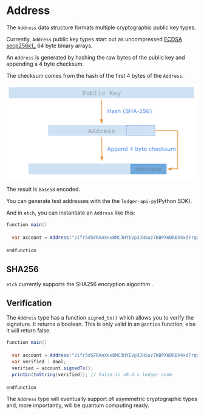 <h1>Address</h1> 

The `Address` data structure formats multiple cryptographic public key types.

Currently, `Address` public key types start out as uncompressed <a href="https://en.bitcoin.it/wiki/Secp256k1" target="_blank">ECDSA secp256k1_</a> 64 byte binary arrays. 

An `Address` is generated by hashing the raw bytes of the public key and appending a 4 byte checksum. 

The checksum comes from the hash of the first 4 bytes of the `Address`.


<center>

![Creating an Address type from a public key](img/address-creation.png)

</center>


The result is `Base58` encoded. 

You can generate test addresses with the  the `ledger-api-py`(Python SDK).

And in `etch`, you can instantiate an `Address` like this:

``` java
function main()

  var account = Address("2ifr5dSFRAnXexBMC3HYEVp3JHSuz7KBPXWDRBV4xdFrqGy6R9");

endfunction
```

## SHA256

`etch` currently supports the SHA256 encryption algorithm .


## Verification

The `Address` type has a function `signed_tx()` which allows you to verify the signature. It returns a boolean. This is only valid in an `@action` function, else it will return false.

``` java
function main()

  var account = Address("2ifr5dSFRAnXexBMC3HYEVp3JHSuz7KBPXWDRBV4xdFrqGy6R9");
  var verified : Bool;
  verified = account.signedTx(); 
  printLn(toString(verified)); // False in v0.4.x ledger code

endfunction
```

The `Address` type will eventually support *all* asymmetric cryptographic types and, more importantly, will be quantum computing ready.


<br/>